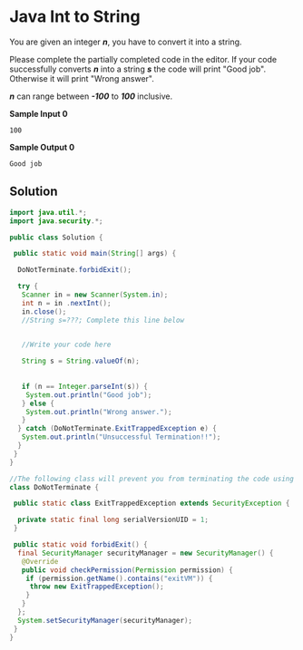 # Java Int to String

You are given an integer **_n_**, you have to convert it into a string.

Please complete the partially completed code in the editor. If your code successfully converts **_n_** into a string **_s_** the code will print "Good job". Otherwise it will print "Wrong answer".

 **_n_** can range between **_-100_** to **_100_** inclusive.

**Sample Input 0**
```
100
```

**Sample Output 0**
```
Good job
```

## Solution

```java
import java.util.*;
import java.security.*;

public class Solution {

 public static void main(String[] args) {

  DoNotTerminate.forbidExit();

  try {
   Scanner in = new Scanner(System.in);
   int n = in .nextInt();
   in.close();
   //String s=???; Complete this line below


   //Write your code here
   
   String s = String.valueOf(n);
   
   
   if (n == Integer.parseInt(s)) {
    System.out.println("Good job");
   } else {
    System.out.println("Wrong answer.");
   }
  } catch (DoNotTerminate.ExitTrappedException e) {
   System.out.println("Unsuccessful Termination!!");
  }
 }
}

//The following class will prevent you from terminating the code using exit(0)!
class DoNotTerminate {

 public static class ExitTrappedException extends SecurityException {

  private static final long serialVersionUID = 1;
 }

 public static void forbidExit() {
  final SecurityManager securityManager = new SecurityManager() {
   @Override
   public void checkPermission(Permission permission) {
    if (permission.getName().contains("exitVM")) {
     throw new ExitTrappedException();
    }
   }
  };
  System.setSecurityManager(securityManager);
 }
}
